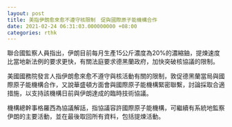 ```yaml
---
layout: post
title: 美指伊朗愈來愈不遵守核限制　促與國際原子能機構合作
date: 2021-02-24 06:31:03.000000000 +08:00
categories: rthk
---
```


聯合國監察人員指出，伊朗目前每月生產15公斤濃度為20%的濃縮鈾，提煉速度比當地新法例的要求更快，有關法庭要求德黑蘭政府，加快突破核協議的限制。

美國國務院發言人指伊朗愈來愈不遵守與核活動有關的限制，敦促德黑蘭當局與國際原子能機構合作，又說華盛頓方面會與國際原子能機構緊密聯繫，討論採取合適措施，以支持該機構日前與伊朗達成的臨時技術協議。

機構總幹事格羅西為協議解話，指協議容許國際原子能機構，可繼續有系統地監察伊朗的主要活動，並在最後取回所有資料，包括提煉活動。
